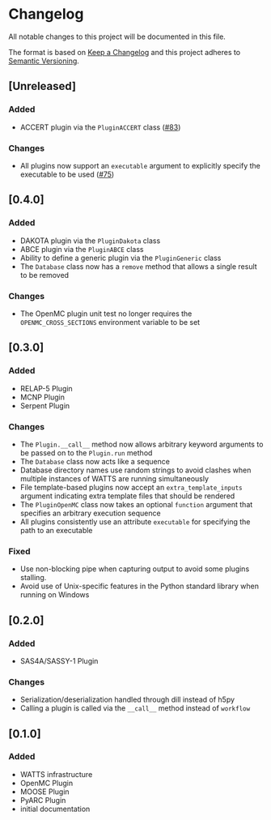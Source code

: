 # Changelog

All notable changes to this project will be documented in this file.

The format is based on [Keep a Changelog](http://keepachangelog.com/en/1.0.0/)
and this project adheres to [Semantic Versioning](http://semver.org/spec/v2.0.0.html).

## [Unreleased]

### Added

* ACCERT plugin via the `PluginACCERT` class ([#83](https://github.com/watts-dev/watts/pull/83))

### Changes

* All plugins now support an `executable` argument to explicitly specify the
  executable to be used ([#75](https://github.com/watts-dev/watts/pull/75))

## [0.4.0]

### Added

* DAKOTA plugin via the `PluginDakota` class
* ABCE plugin via the `PluginABCE` class
* Ability to define a generic plugin via the `PluginGeneric` class
* The `Database` class now has a `remove` method that allows a single result to
  be removed

### Changes

* The OpenMC plugin unit test no longer requires the `OPENMC_CROSS_SECTIONS`
  environment variable to be set

## [0.3.0]

### Added

* RELAP-5 Plugin
* MCNP Plugin
* Serpent Plugin

### Changes

* The `Plugin.__call__` method now allows arbitrary keyword arguments to be
  passed on to the `Plugin.run` method
* The `Database` class now acts like a sequence
* Database directory names use random strings to avoid clashes when multiple
  instances of WATTS are running simultaneously
* File template-based plugins now accept an `extra_template_inputs` argument
  indicating extra template files that should be rendered
* The `PluginOpenMC` class now takes an optional `function` argument that
  specifies an arbitrary execution sequence
* All plugins consistently use an attribute `executable` for specifying the path
  to an executable

### Fixed

* Use non-blocking pipe when capturing output to avoid some plugins stalling.
* Avoid use of Unix-specific features in the Python standard library when
  running on Windows

## [0.2.0]

### Added

* SAS4A/SASSY-1 Plugin

### Changes

* Serialization/deserialization handled through dill instead of h5py
* Calling a plugin is called via the `__call__` method instead of `workflow`

## [0.1.0]

### Added

* WATTS infrastructure
* OpenMC Plugin
* MOOSE Plugin
* PyARC Plugin
* initial documentation
